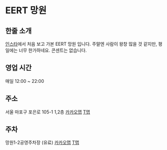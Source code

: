 # EERT 망원

## 한줄 소개
[인스타](https://www.instagram.com/p/CgGIjssP2xX)에서 처음 보고 가본 EERT 망원 입니다. 주말엔 사람이 왕창 많을 것 같지만, 평일에는 너무 한가하네요. 콘센트는 없습니다.

## 영업 시간
매일 12:00 ~ 22:00

## 주소
서울 마포구 포은로 105-1 1,2층 [카카오맵](https://place.map.kakao.com/1464553203) [T맵](https://surl.tmap.co.kr/6e5c9ef5)

## 주차
망원1-2공영주차장 (유료) [카카오맵](https://place.map.kakao.com/20540979) [T맵](https://surl.tmap.co.kr/7202d243)